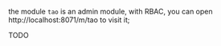 the module `tao` is an admin module, with RBAC, you can open http://localhost:8071/m/tao to visit it;

TODO